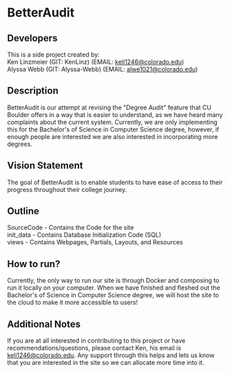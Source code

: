 # BetterAudit

## Developers

This is a side project created by: <br/>
Ken Linzmeier (GIT: KenLinz) (EMAIL: keli1246@colorado.edu) <br/>
Alyssa Webb (GIT: Alyssa-Webb) (EMAIL: alwe1021@colorado.edu) <br/>

## Description

BetterAudit is our attempt at revising the "Degree Audit" feature that CU Boulder offers in a way that is easier to understand, as we have heard many complaints about the current system. Currently, we are only implementing this for the Bachelor's of Science in Computer Science degree, however, if enough people are interested we are also interested in incorporating more degrees.

## Vision Statement

The goal of BetterAudit is to enable students to have ease of access to their progress throughout their college journey. 

## Outline

SourceCode - Contains the Code for the site <br/>
    init_data - Contains Database Initialization Code (SQL) <br/>
    views - Contains Webpages, Partials, Layouts, and Resources <br/>

## How to run?

Currently, the only way to run our site is through Docker and composing to run it locally on your computer. When we have finished and fleshed out the Bachelor's of Science in Computer Science degree, we will host the site to the cloud to make it more accessible to users!

## Additional Notes

If you are at all interested in contributing to this project or have recommendations/questions, please contact Ken, his email is keli1246@colorado.edu. Any support through this helps and lets us know that you are interested in the site so we can allocate more time into it.